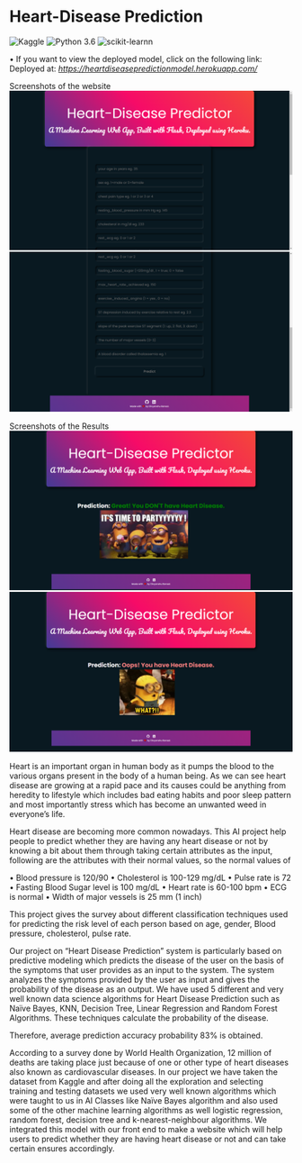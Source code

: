 # Heart-Disease Prediction

![Kaggle](https://img.shields.io/badge/Dataset-Kaggle-blue.svg) ![Python 3.6](https://img.shields.io/badge/Python-3.6-brightgreen.svg) ![scikit-learnn](https://img.shields.io/badge/Library-Scikit_Learn-orange.svg)

• If you want to view the deployed model, click on the following link:<br />
Deployed at: _https://heartdiseasepredictionmodel.herokuapp.com/_

Screenshots of the website
![PNG](screenshots/Home1.png)
![PNG](screenshots/Home2.png)

Screenshots of the Results
![PNG](screenshots/Result1.png)
![PNG](screenshots/Result2.png)

Heart is an important organ in human body as it pumps the blood to the various organs present in the body of a human being. As we can see heart disease are growing at a rapid pace and its causes could be anything from heredity to lifestyle which includes bad eating habits and poor sleep pattern and most importantly stress which has become an unwanted weed in everyone’s life.

   Heart disease are becoming more common nowadays. This AI project help people to predict whether they are having any heart disease or not by knowing a bit about them through taking certain attributes as the input, following are the attributes with their normal values, so the normal values of

•	Blood pressure is 120/90
•	Cholesterol is 100-129 mg/dL
•	Pulse rate is 72
•	Fasting Blood Sugar level is 100 mg/dL
•	Heart rate is 60-100 bpm
•	ECG is normal
•	Width of major vessels is 25 mm (1 inch)

This project gives the survey about different classification techniques used for predicting the risk level of each person based on age, gender, Blood pressure, cholesterol, pulse rate.

Our project on “Heart Disease Prediction” system is particularly based on predictive modeling which predicts the disease of the user on the basis of the symptoms that user provides as an input to the system. The system analyzes the symptoms provided by the user as input and gives the probability of the disease as an output. We have used 5 different and very well known data science algorithms for Heart Disease Prediction such as Naïve Bayes, KNN, Decision Tree, Linear Regression and Random Forest Algorithms. These techniques calculate the probability of the disease.

 Therefore, average prediction accuracy probability 83% is obtained.
 

According to a survey done by World Health Organization, 12 million of deaths are taking place just because of one or other type of heart diseases also known as cardiovascular diseases.
In our project we have taken the dataset from Kaggle and after doing all the exploration and selecting training and testing datasets we used very well known algorithms which were taught to us in AI Classes like Naïve Bayes algorithm and also used some of the other machine learning algorithms as well logistic regression, random forest, decision tree and k-nearest-neighbour algorithms.
We integrated this model with our front end to make a website which will help users to predict whether they are having heart disease or not and can take certain ensures accordingly.
